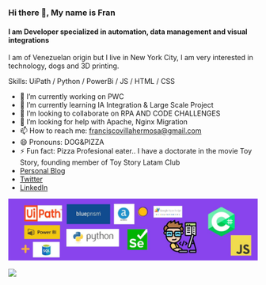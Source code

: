 ### Hi there 👋, My name is Fran
#### I am Developer specialized in automation, data management and visual integrations
I am of Venezuelan origin but I live in New York City, I am very interested in technology, dogs and 3D printing.

Skills: UiPath / Python / PowerBi / JS / HTML / CSS 

- 🔭 I’m currently working on PWC 
- 🌱 I’m currently learning IA Integration & Large Scale Project 
- 👯 I’m looking to collaborate on RPA AND CODE CHALLENGES 
- 🤔 I’m looking for help with Apache, Nginx Migration 
- 📫 How to reach me: franciscovillahermosa@gmail.com 
- 😄 Pronouns: DOG&PIZZA 
- ⚡ Fun fact: Pizza Profesional eater.. I have a doctorate in the movie Toy Story, founding member of Toy Story Latam Club
- [Personal Blog](https://techvilla.nicepage.io/?uid=83c16148-a0cf-4858-aeca-1f14ed5e44ad)
- [Twitter](https://twitter.com/franbucho)
- [LinkedIn](https://www.linkedin.com/in/fjvs-arg/)

![Banner](banner3.png)

<img src=![Banner](banner3.png) >
